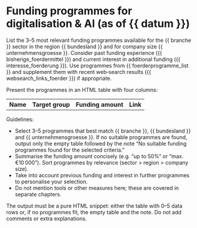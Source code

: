 # Funding programmes for digitalisation & AI (as of {{ datum }})

List the 3–5 most relevant funding programmes available for the {{ branche }} sector in the region {{ bundesland }} and for company size {{ unternehmensgroesse }}. Consider past funding experience ({{ bisherige_foerdermittel }}) and current interest in additional funding ({{ interesse_foerderung }}). Use programmes from {{ foerderprogramme_list }} and supplement them with recent web‑search results ({{ websearch_links_foerder }}) if appropriate.

Present the programmes in an HTML table with four columns:

<table>
  <tr>
    <th>Name</th>
    <th>Target group</th>
    <th>Funding amount</th>
    <th>Link</th>
  </tr>
  <!-- list up to five programmes -->
</table>

Guidelines:

- Select 3–5 programmes that best match {{ branche }}, {{ bundesland }} and {{ unternehmensgroesse }}. If no suitable programmes are found, output only the empty table followed by the note “No suitable funding programmes found for the selected criteria.”
- Summarise the funding amount concisely (e.g. “up to 50%” or “max. €10 000”). Sort programmes by relevance (sector > region > company size).
- Take into account previous funding and interest in further programmes to personalise your selection.
- Do not mention tools or other measures here; these are covered in separate chapters.

The output must be a pure HTML snippet: either the table with 0–5 data rows or, if no programmes fit, the empty table and the note. Do not add comments or extra explanations.
